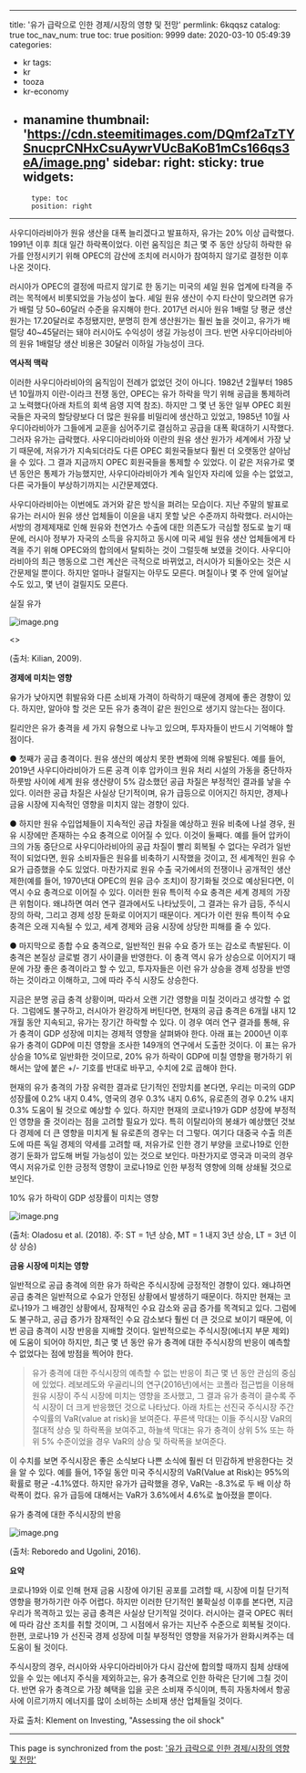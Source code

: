 
---
title: '유가 급락으로 인한 경제/시장의 영향 및 전망'
permlink: 6kqqsz
catalog: true
toc_nav_num: true
toc: true
position: 9999
date: 2020-03-10 05:49:39
categories:
- kr
tags:
- kr
- tooza
- kr-economy
- manamine
thumbnail: 'https://cdn.steemitimages.com/DQmf2aTzTYSnucprCNHxCsuAywrVUcBaKoB1mCs166qs3eA/image.png'
sidebar:
    right:
        sticky: true
widgets:
    -
        type: toc
        position: right
---


사우디아라비아가 원유 생산을 대폭 늘리겠다고 발표하자, 유가는 20% 이상 급락했다. 1991년 이후 최대 일간 하락폭이었다. 이런 움직임은 최근 몇 주 동안 상당히 하락한 유가를 안정시키기 위해 OPEC의 감산에 조치에 러시아가 참여하지 않기로 결정한 이후 나온 것이다.


러시아가 OPEC의 결정에 따르지 않기로 한 동기는 미국의 셰일 원유 업계에 타격을 주려는 목적에서 비롯되었을 가능성이 높다. 셰일 원유 생산이 수지 타산이 맞으려면 유가가 배럴 당 50~60달러 수준을 유지해야 한다. 2017년 러시아 원유 1배럴 당 평균 생산원가는 17.20달러로 추정됐지만, 분명히 한계 생산원가는 훨씬 높을 것이고, 유가가 배럴당 40~45달러는 돼야 러시아도 수익성이 생길 가능성이 크다. 반면 사우디아라비아의 원유 1배럴당 생산 비용은 30달러 이하일 가능성이 크다.


**역사적 맥락**


이러한 사우디아라비아의 움직임이 전례가 없었던 것이 아니다. 1982년 2월부터 1985년 10월까지 이란-이라크 전쟁 동안, OPEC는 유가 하락을 막기 위해 공급을 통제하려고 노력했다(아래 차트의 회색 음영 지역 참조). 하지만 그 몇 년 동안 일부 OPEC 회원국들은 자국의 할당량보다 더 많은 원유를 비밀리에 생산하고 있었고, 1985년 10월 사우디아라비아가 그들에게 교훈을 심어주기로 결심하고 공급을 대폭 확대하기 시작했다. 그러자 유가는 급락했다. 사우디아라비아와 이란의 원유 생산 원가가 세계에서 가장 낮기 때문에, 저유가가 지속되더라도 다른 OPEC 회원국들보다 훨씬 더 오랫동안 살아남을 수 있다. 그 결과 지금까지 OPEC 회원국들을 통제할 수 있었다. 이 같은 저유가로 몇 년 동안은 통제가 가능했지만, 사우디아라비아가 계속 일인자 자리에 있을 수는 없었고, 다른 국가들이 부상하기까지는 시간문제였다.


사우디아라비아는 이번에도 과거와 같은 방식을 펴려는 모습이다. 지난 주말의 발표로 유가는 러시아 원유 생산 업체들이 이윤을 내지 못할 낮은 수준까지 하락했다. 러시아는 서방의 경제제재로 인해 원유와 천연가스 수출에 대한 의존도가 극심할 정도로 높기 때문에, 러시아 정부가 자국의 소득을 유지하고 동시에 미국 셰일 원유 생산 업체들에게 타격을 주기 위해 OPEC와의 합의에서 탈퇴하는 것이 그럴듯해 보였을 것이다. 사우디아라비아의 최근 행동으로 그런 계산은 극적으로 바뀌었고, 러시아가 되돌아오는 것은 시간문제일 뿐이다. 하지만 얼마나 걸릴지는 아무도 모른다. 며칠이나 몇 주 안에 일어날 수도 있고, 몇 년이 걸릴지도 모른다.


실질 유가

![image.png](https://cdn.steemitimages.com/DQmf2aTzTYSnucprCNHxCsuAywrVUcBaKoB1mCs166qs3eA/image.png)


<>


(출처: Kilian, 2009).


**경제에 미치는 영향**


유가가 낮아지면 휘발유와 다른 소비재 가격이 하락하기 때문에 경제에 좋은 경향이 있다. 하지만, 알아야 할 것은 모든 유가 충격이 같은 원인으로 생기지 않는다는 점이다.


킬리안은 유가 충격을 세 가지 유형으로 나누고 있으며, 투자자들이 반드시 기억해야 할 점이다.


● 첫째가 공급 충격이다. 원유 생산의 예상치 못한 변화에 의해 유발된다. 예를 들어, 2019년 사우디아라비아가 드론 공격 이후 압카이크 원유 처리 시설의 가동을 중단하자 하룻밤 사이에 세계 원유 생산량이 5% 감소했던 공급 차질은 부정적인 결과를 낳을 수 있다. 이러한 공급 차질은 사실상 단기적이며, 유가 급등으로 이어지긴 하지만, 경제나 금융 시장에 지속적인 영향을 미치지 않는 경향이 있다.


● 하지만 원유 수입업체들이 지속적인 공급 차질을 예상하고 원유 비축에 나설 경우, 원유 시장에만 존재하는 수요 충격으로 이어질 수 있다. 이것이 둘째다. 예를 들어 압카이크의 가동 중단으로 사우디아라비아의 공급 차질이 빨리 회복될 수 없다는 우려가 일반적이 되었다면, 원유 소비자들은 원유를 비축하기 시작했을 것이고, 전 세계적인 원유 수요가 급증했을 수도 있었다. 마찬가지로 원유 수출 국가에서의 전쟁이나 공개적인 생산 제한(예를 들어, 1970년대 OPEC의 원유 금수 조치)이 장기화될 것으로 예상된다면, 이 역시 수요 충격으로 이어질 수 있다. 이러한 원유 특이적 수요 충격은 세계 경제의 가장 큰 위험이다. 왜냐하면 여러 연구 결과에서도 나타났듯이, 그 결과는 유가 급등, 주식시장의 하락, 그리고 경제 성장 둔화로 이어지기 때문이다. 게다가 이런 원유 특이적 수요 충격은 오래 지속될 수 있고, 세계 경제와 금융 시장에 상당한 피해를 줄 수 있다.


● 마지막으로 종합 수요 충격으로, 일반적인 원유 수요 증가 또는 감소로 촉발된다. 이 충격은 본질상 글로벌 경기 사이클을 반영한다. 이 충격 역시 유가 상승으로 이어지기 때문에 가장 좋은 충격이라고 할 수 있고, 투자자들은 이런 유가 상승을 경제 성장을 반영하는 것이라고 이해하고, 그에 따라 주식 시장도 상승한다.


지금은 분명 공급 충격 상황이며, 따라서 오랜 기간 영향을 미칠 것이라고 생각할 수 없다. 그럼에도 불구하고, 러시아가 완강하게 버틴다면, 현재의 공급 충격은 6개월 내지 12개월 동안 지속되고, 유가는 장기간 하락할 수 있다. 이 경우 여러 연구 결과를 통해, 유가 충격이 GDP 성장에 미치는 경제적 영향을 살펴봐야 한다. 아래 표는 2000년 이후 유가 충격이 GDP에 미친 영향을 조사한 149개의 연구에서 도출한 것이다. 이 표는 유가 상승을 10%로 일반화한 것이므로, 20% 유가 하락이 GDP에 미칠 영향을 평가하기 위해서는 앞에 붙은 +/- 기호를 반대로 바꾸고, 수치에 2로 곱해야 한다.


현재의 유가 충격의 가장 유력한 결과로 단기적인 전망치를 본다면, 우리는 미국의 GDP 성장률에 0.2% 내지 0.4%, 영국의 경우 0.3% 내지 0.6%, 유로존의 경우 0.2% 내지 0.3% 도움이 될 것으로 예상할 수 있다. 하지만 현재의 코로나19가 GDP 성장에 부정적인 영향을 줄 것이라는 점을 고려할 필요가 있다. 특히 이탈리아의 봉쇄가 예상했던 것보다 경제에 더 큰 영향을 미치게 될 유로존의 경우는 더 그렇다. 여기다 대중국 수출 의존도에 따른 독일 경제의 약세를 고려할 때, 저유가로 인한 경기 부양을 코로나19로 인한 경기 둔화가 압도해 버릴 가능성이 있는 것으로 보인다. 마찬가지로 영국과 미국의 경우 역시 저유가로 인한 긍정적 영향이 코로나19로 인한 부정적 영향에 의해 상쇄될 것으로 보인다.


10% 유가 하락이 GDP 성장률이 미치는 영향

![image.png](https://cdn.steemitimages.com/DQmZVHUPbSrjQ3yvwTGvAg6zz58evgFqiYL7aCVnhp1XXYA/image.png)

(출처: Oladosu et al. (2018). 주: ST = 1년 상승, MT = 1 내지 3년 상승, LT = 3년 이상 상승)


**금융 시장에 미치는 영향**


일반적으로 공급 충격에 의한 유가 하락은 주식시장에 긍정적인 경향이 있다. 왜냐하면 공급 충격은 일반적으로 수요가 안정된 상황에서 발생하기 때문이다. 하지만 현재는 코로나19가 그 배경인 상황에서, 잠재적인 수요 감소와 공급 증가를 목격되고 있다. 그럼에도 불구하고, 공급 증가가 잠재적인 수요 감소보다 훨씬 더 큰 것으로 보이기 때문에, 이번 공급 충격이 시장 반응을 지배할 것이다. 일반적으로는 주식시장(에너지 부문 제외)에 도움이 되어야 하지만, 최근 몇 년 동안 유가 충격에 대한 주식시장의 반응이 예측할 수 없었다는 점에 방점을 찍어야 한다.


>유가 충격에 대한 주식시장의 예측할 수 없는 반응이 최근 몇 년 동안 관심의 중심에 있었다. 레보레도와 우골리니의 연구(2016년)에서는 코폴라 접근법을 이용해 원유 시장이 주식 시장에 미치는 영향을 조사했고, 그 결과 유가 충격이 클수록 주식 시장이 더 크게 반응했던 것으로 나타났다. 아래 차트는 선진국 주식시장 주간 수익률의 VaR(value at risk)을 보여준다. 푸른색 막대는 이들 주식시장 VaR의 절대적 상승 및 하락폭을 보여주고, 하늘색 막대는 유가 충격이 상위 5% 또는 하위 5% 수준이었을 경우 VaR의 상승 및 하락폭을 보여준다.


이 수치를 보면 주식시장은 좋은 소식보다 나쁜 소식에 훨씬 더 민감하게 반응한다는 것을 알 수 있다. 예를 들어, 1주일 동안 미국 주식시장의 VaR(Value at Risk)는 95%의 확률로 평균 -4.1%였다. 하지만 유가가 급락했을 경우, VaR는 -8.3%로 두 배 이상 하락폭이 컸다. 유가 급등에 대해서는 VaR가 3.6%에서 4.6%로 높아졌을 뿐이다.


유가 충격에 대한 주식시장의 반응

![image.png](https://cdn.steemitimages.com/DQmP9rj3RekXxNPrJf9ejSMR2TSj83cDEZgdve3ktQS6ZrM/image.png)

(출처: Reboredo and Ugolini, 2016).


**요약**


코로나19와 이로 인해 현재 금융 시장에 야기된 공포를 고려할 때, 시장에 미칠 단기적 영향을 평가하기란 아주 어렵다. 하지만 이러한 단기적인 불확실성 이후를 본다면, 지금 우리가 목격하고 있는 공급 충격은 사실상 단기적일 것이다. 러시아는 결국 OPEC 쿼터에 따라 감산 조치를 취할 것이며, 그 시점에서 유가는 지난주 수준으로 회복될 것이다. 한편, 코로나19 가 선진국 경제 성장에 미칠 부정적인 영향을 저유가가 완화시켜주는 데 도움이 될 것이다.


주식시장의 경우, 러시아와 사우디아라비아가 다시 감산에 합의할 때까지 침체 상태에 있을 수 있는 에너지 주식을 제외하고는, 유가 충격으로 인한 하락은 단기에 그칠 것이다. 반면 유가 충격으로 가장 혜택을 입을 곳은 소비재 주식이며, 특히 자동차에서 항공사에 이르기까지 에너지를 많이 소비하는 소비재 생산 업체들일 것이다.


자료 출처: Klement on Investing, "Assessing the oil shock"

- - -

This page is synchronized from the post: ['유가 급락으로 인한 경제/시장의 영향 및 전망'](https://steemit.com/@pius.pius/6kqqsz)
